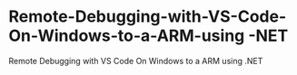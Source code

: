 # Remote-Debugging-with-VS-Code-On-Windows-to-a-ARM-using -NET
 Remote Debugging with VS Code On Windows to a ARM using .NET
